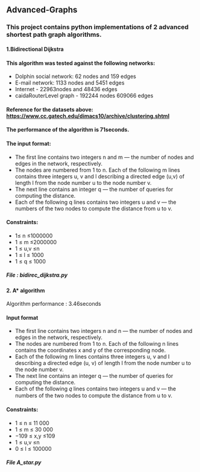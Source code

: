 ## Advanced-Graphs

### This project contains python implementations of 2 advanced shortest path graph algorithms.

#### 1.Bidirectional Dijkstra
#### This algorithm was tested against the following networks:
- Dolphin social network: 62 nodes and 159 edges
- E-mail network: 1133 nodes and 5451 edges
- Internet - 22963nodes and 48436 edges
- caidaRouterLevel graph - 192244 nodes 	609066 edges
#### Reference for the datasets above: https://www.cc.gatech.edu/dimacs10/archive/clustering.shtml
#### The performance of the algorithm is 71seconds.
#### The input format:
- The first line contains two integers n and m — the number of nodes and edges in the network, respectively. 
- The nodes are numbered from 1 to n. Each of the following m lines contains three integers u, v and l describing a directed edge (u,v) of length l from the node number u to the node number v.
- The next line contains an integer q — the number of queries for computing the distance. 
- Each of the following q lines contains two integers u and v — the numbers of the two nodes to compute the distance from u to v.
#### Constraints: 
- 1≤ n ≤1000000
- 1 ≤ m ≤2000000
- 1 ≤ u,v ≤n
- 1 ≤ l ≤ 1000
- 1 ≤ q ≤ 1000
##### File : bidirec_dijkstra.py

#### 2. A* algorithm

Algorithm performance : 3.46seconds
#### Input format
- The first line contains two integers n and n — the number of nodes and edges in the network, respectively. 
- The nodes are numbered from 1 to n. Each of the following n lines contains the coordinates x and y of the corresponding node. 
- Each of the following m lines contains three integers u, v and l describing a directed edge (u, v) of length l from the node number u to the node number v.
- The next line contains an integer q — the number of queries for computing the distance. 
- Each of the following 𝑞 lines contains two integers u and v — the numbers of the two nodes to compute the distance from u to v.
#### Constraints:
- 1 ≤ n ≤ 11 000
- 1 ≤ m ≤ 30 000
- −109 ≤ x,y ≤109
- 1 ≤ u,v ≤n
- 0 ≤ l ≤ 100000
##### File A_star.py
